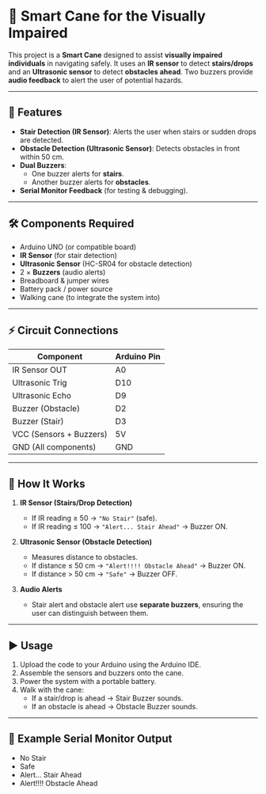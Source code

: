 # 🦯 Smart Cane for the Visually Impaired

This project is a **Smart Cane** designed to assist **visually impaired individuals** in navigating safely. It uses an **IR sensor** to detect **stairs/drops** and an **Ultrasonic sensor** to detect **obstacles ahead**. Two buzzers provide **audio feedback** to alert the user of potential hazards.

---

## 🚀 Features
- **Stair Detection (IR Sensor)**: Alerts the user when stairs or sudden drops are detected.  
- **Obstacle Detection (Ultrasonic Sensor)**: Detects obstacles in front within 50 cm.  
- **Dual Buzzers**:  
  - One buzzer alerts for **stairs**.  
  - Another buzzer alerts for **obstacles**.  
- **Serial Monitor Feedback** (for testing & debugging).  

---

## 🛠️ Components Required
- Arduino UNO (or compatible board)  
- **IR Sensor** (for stair detection)  
- **Ultrasonic Sensor** (HC-SR04 for obstacle detection)  
- 2 × **Buzzers** (audio alerts)  
- Breadboard & jumper wires  
- Battery pack / power source  
- Walking cane (to integrate the system into)  

---

## ⚡ Circuit Connections
| Component              | Arduino Pin |
|------------------------|-------------|
| IR Sensor OUT          | A0          |
| Ultrasonic Trig        | D10         |
| Ultrasonic Echo        | D9          |
| Buzzer (Obstacle)      | D2          |
| Buzzer (Stair)         | D3          |
| VCC (Sensors + Buzzers)| 5V          |
| GND (All components)   | GND         |

---

## 📜 How It Works
1. **IR Sensor (Stairs/Drop Detection)**  
   - If IR reading ≥ 50 → `"No Stair"` (safe).  
   - If IR reading ≤ 100 → `"Alert... Stair Ahead"` → Buzzer ON.  

2. **Ultrasonic Sensor (Obstacle Detection)**  
   - Measures distance to obstacles.  
   - If distance ≤ 50 cm → `"Alert!!!! Obstacle Ahead"` → Buzzer ON.  
   - If distance > 50 cm → `"Safe"` → Buzzer OFF.  

3. **Audio Alerts**  
   - Stair alert and obstacle alert use **separate buzzers**, ensuring the user can distinguish between them.  

---

## ▶️ Usage
1. Upload the code to your Arduino using the Arduino IDE.  
2. Assemble the sensors and buzzers onto the cane.  
3. Power the system with a portable battery.  
4. Walk with the cane:  
   - If a stair/drop is ahead → Stair Buzzer sounds.  
   - If an obstacle is ahead → Obstacle Buzzer sounds.  

---

## 📸 Example Serial Monitor Output
- No Stair
- Safe
- Alert... Stair Ahead
- Alert!!!! Obstacle Ahead
